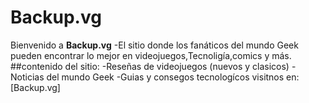 # Backup.vg
Bienvenido a **Backup.vg**
-El sitio donde los fanáticos del mundo Geek pueden encontrar lo mejor en videojuegos,Tecnoligía,comics y más.
##contenido del sitio:
-Reseñas de videojuegos (nuevos y clasicos)
-Noticias del mundo Geek
-Guias y consegos tecnologícos 
visitnos en:
[Backup.vg]
